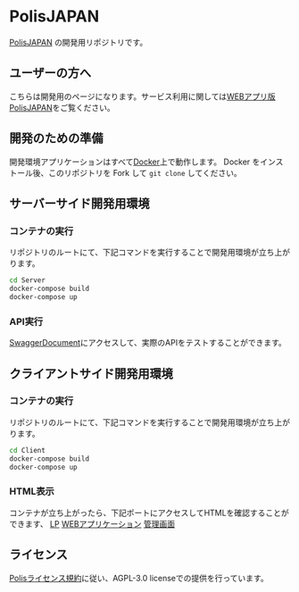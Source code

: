 # PolisJAPAN
[PolisJAPAN](https://pol-is.jp/) の開発用リポジトリです。

## ユーザーの方へ

こちらは開発用のページになります。サービス利用に関しては[WEBアプリ版PolisJAPAN](https://app.pol-is.jp/)をご覧ください。

## 開発のための準備

開発環境アプリケーションはすべて[Docker](https://www.docker.com/ja-jp/products/docker-desktop/)上で動作します。
Docker をインストール後、このリポジトリを Fork して `git clone` してください。

## サーバーサイド開発用環境
### コンテナの実行
リポジトリのルートにて、下記コマンドを実行することで開発用環境が立ち上がります。

```sh
cd Server
docker-compose build
docker-compose up
```

### API実行
[SwaggerDocument](http://localhost:80/docs)にアクセスして、実際のAPIをテストすることができます。


## クライアントサイド開発用環境
### コンテナの実行
リポジトリのルートにて、下記コマンドを実行することで開発用環境が立ち上がります。

```sh
cd Client
docker-compose build
docker-compose up
```

### HTML表示
コンテナが立ち上がったら、下記ポートにアクセスしてHTMLを確認することができます、
[LP](http://localhost:8080/)
[WEBアプリケーション](http://localhost:8081/)
[管理画面](http://localhost:8082/)

## ライセンス
[Polisライセンス規約](https://compdemocracy.org/FAQ/)に従い、AGPL-3.0 licenseでの提供を行っています。
